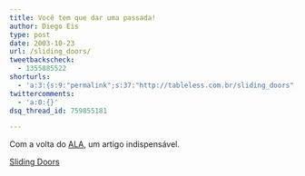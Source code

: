 ```yaml
---
title: Você tem que dar uma passada!
author: Diego Eis
type: post
date: 2003-10-23
url: /sliding_doors/
tweetbackscheck:
  - 1355885522
shorturls:
  - 'a:3:{s:9:"permalink";s:37:"http://tableless.com.br/sliding_doors";s:7:"tinyurl";s:26:"http://tinyurl.com/443ek5r";s:4:"isgd";s:19:"http://is.gd/biqChb";}'
twittercomments:
  - 'a:0:{}'
dsq_thread_id: 759855181

---
```

Com a volta do [ALA][1], um artigo indispensável.
              
[Sliding Doors][2]

 [1]: http://www.alistapart.com/
 [2]: http://www.alistapart.com/articles/slidingdoors/